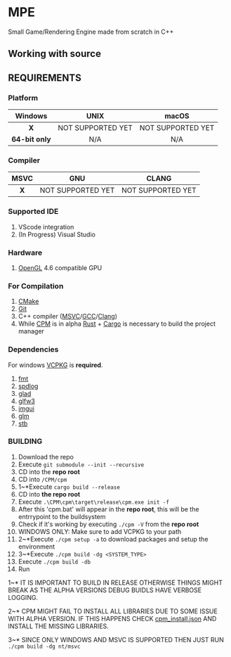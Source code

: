 # MPE

Small Game/Rendering Engine made from scratch in C++

## Working with source

## REQUIREMENTS

### Platform

|     Windows     |       UNIX        |       macOS       |
| :-------------: | :---------------: | :---------------: |
|      __X__      | NOT SUPPORTED YET | NOT SUPPORTED YET |
| __64-bit only__ |        N/A        |        N/A        |

### Compiler

| MSVC  |        GNU        |       CLANG       |
| :---: | :---------------: | :---------------: |
| __X__ | NOT SUPPORTED YET | NOT SUPPORTED YET |

### Supported IDE

1. VScode integration
2. (In Progress) Visual Studio

### Hardware

1. [OpenGL](https://www.opengl.org/) 4.6 compatible GPU

### For Compilation

1. [CMake](https://cmake.org/)
2. [Git](https://git-scm.com/)
3. C++ compiler ([MSVC](https://visualstudio.microsoft.com/downloads/)/[GCC](https://gcc.gnu.org/)/[Clang](https://clang.llvm.org/))
4. While [CPM](https://github.com/Durengo/CPM) is in alpha [Rust](https://www.rust-lang.org/) + [Cargo](https://crates.io/) is necessary to build the project manager

### Dependencies

For windows [VCPKG](https://vcpkg.io/) is __required__.

1. [fmt](https://github.com/fmtlib/fmt)
2. [spdlog](https://github.com/gabime/spdlog)
3. [glad](https://glad.dav1d.de/)
4. [glfw3](https://github.com/glfw/glfw)
5. [imgui](https://github.com/ocornut/imgui)
6. [glm](https://github.com/g-truc/glm)
7. [stb](https://github.com/nothings/stb)

### BUILDING

1. Download the repo
2. Execute ``git submodule --init --recursive``
3. CD into the __repo root__
4. CD into ``/CPM/cpm``
5. 1\~\*Execute ``cargo build --release``
6. CD into __the repo root__
7. Execute ``.\CPM\cpm\target\release\cpm.exe init -f``
8. After this 'cpm.bat' will appear in the __repo root__, this will be the entrrypoint to the buildsystem
9. Check if it's working by executing ``./cpm -V`` from the __repo root__
10. WINDOWS ONLY: Make sure to add VCPKG to your path
11. 2\~\*Execute ``./cpm setup -a`` to download packages and setup the environment
12. 3\~\*Execute ``./cpm build -dg <SYSTEM_TYPE>``
13. Execute ``./cpm build -db``
14. Run

1\~\* IT IS IMPORTANT TO BUILD IN RELEASE OTHERWISE THINGS MIGHT BREAK AS THE ALPHA VERSIONS DEBUG BUIDLS HAVE VERBOSE LOGGING.

2\~\* CPM MIGHT FAIL TO INSTALL ALL LIBRARIES DUE TO SOME ISSUE WITH ALPHA VERSION. IF THIS HAPPENS CHECK [cpm_install.json](cpm_install.json) AND INSTALL THE MISSING LIBRARIES.

3\~\* SINCE ONLY WINDOWS AND MSVC IS SUPPORTED THEN JUST RUN ``./cpm build -dg nt/msvc``
